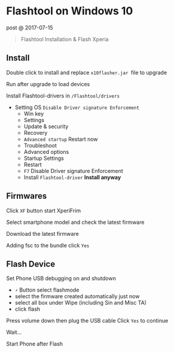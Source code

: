 # Flashtool on Windows 10

post @ 2017-07-15

> Flashtool Installation & Flash Xperia

## Install
Double click to install and replace `x10flasher.jar `file to upgrade

Run after upgrade to load devices

Install Flashtool-drivers in `/Flashtool/drivers`

- Setting OS `Disable Driver signature Enforcement`
	- Win key
	- Settings
	- Update & security
	- Recovery
	- `Advanced startup` Restart now
	- Troubleshoot
	- Advanced options
	- Startup Settings
	- Restart
	- `F7` Disable Driver signature Enforcement
	- Install `Flashtool-driver` __Install anyway__

## Firmwares
Click `XF` button start XperiFrim

Select smartphone model and check the latest firmware

Download the latest firmware

Adding fsc to the bundle click `Yes`

## Flash Device
Set Phone USB debugging on and shutdown

- `⚡️` Button select flashmode
- select the firmware created automatically just now
- select all box under Wipe (including Sin and Misc TA)
- click flash

Press volume down then plug the USB cable
Click `Yes` to continue

Wait...

Start Phone after Flash
